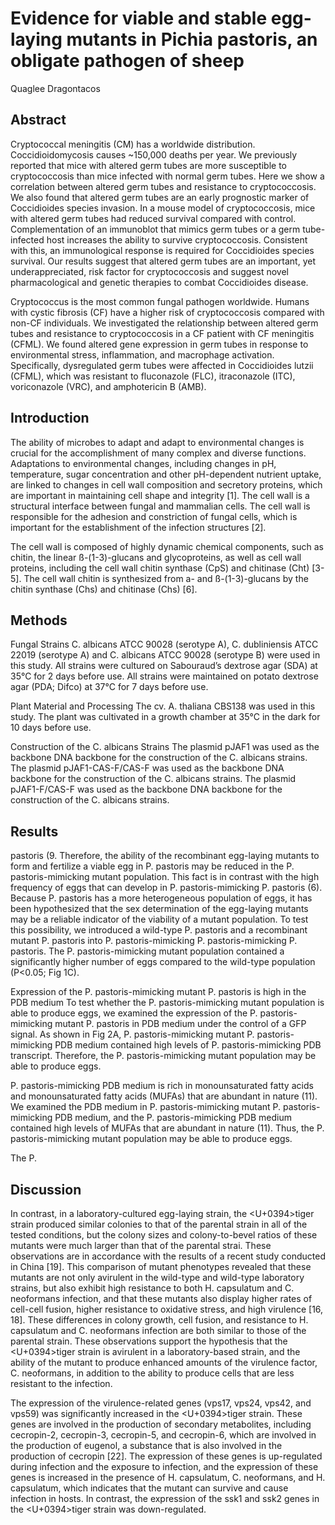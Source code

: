 # Evidence for viable and stable egg-laying mutants in Pichia pastoris, an obligate pathogen of sheep
Quaglee Dragontacos


## Abstract
Cryptococcal meningitis (CM) has a worldwide distribution. Coccidioidomycosis causes ~150,000 deaths per year. We previously reported that mice with altered germ tubes are more susceptible to cryptococcosis than mice infected with normal germ tubes. Here we show a correlation between altered germ tubes and resistance to cryptococcosis. We also found that altered germ tubes are an early prognostic marker of Coccidioides species invasion. In a mouse model of cryptococcosis, mice with altered germ tubes had reduced survival compared with control. Complementation of an immunoblot that mimics germ tubes or a germ tube-infected host increases the ability to survive cryptococcosis. Consistent with this, an immunological response is required for Coccidioides species survival. Our results suggest that altered germ tubes are an important, yet underappreciated, risk factor for cryptococcosis and suggest novel pharmacological and genetic therapies to combat Coccidioides disease.

Cryptococcus is the most common fungal pathogen worldwide. Humans with cystic fibrosis (CF) have a higher risk of cryptococcosis compared with non-CF individuals. We investigated the relationship between altered germ tubes and resistance to cryptococcosis in a CF patient with CF meningitis (CFML). We found altered gene expression in germ tubes in response to environmental stress, inflammation, and macrophage activation. Specifically, dysregulated germ tubes were affected in Coccidioides lutzii (CFML), which was resistant to fluconazole (FLC), itraconazole (ITC), voriconazole (VRC), and amphotericin B (AMB).


## Introduction
The ability of microbes to adapt and adapt to environmental changes is crucial for the accomplishment of many complex and diverse functions. Adaptations to environmental changes, including changes in pH, temperature, sugar concentration and other pH-dependent nutrient uptake, are linked to changes in cell wall composition and secretory proteins, which are important in maintaining cell shape and integrity [1]. The cell wall is a structural interface between fungal and mammalian cells. The cell wall is responsible for the adhesion and constriction of fungal cells, which is important for the establishment of the infection structures [2].

The cell wall is composed of highly dynamic chemical components, such as chitin, the linear ß-(1-3)-glucans and glycoproteins, as well as cell wall proteins, including the cell wall chitin synthase (CpS) and chitinase (Cht) [3-5]. The cell wall chitin is synthesized from a- and ß-(1-3)-glucans by the chitin synthase (Chs) and chitinase (Chs) [6].


## Methods
Fungal Strains
C. albicans ATCC 90028 (serotype A), C. dubliniensis ATCC 22019 (serotype A) and C. albicans ATCC 90028 (serotype B) were used in this study. All strains were cultured on Sabouraud’s dextrose agar (SDA) at 35°C for 2 days before use. All strains were maintained on potato dextrose agar (PDA; Difco) at 37°C for 7 days before use.

Plant Material and Processing
The cv. A. thaliana CBS138 was used in this study. The plant was cultivated in a growth chamber at 35°C in the dark for 10 days before use.

Construction of the C. albicans Strains
The plasmid pJAF1 was used as the backbone DNA backbone for the construction of the C. albicans strains. The plasmid pJAF1-CAS-F/CAS-F was used as the backbone DNA backbone for the construction of the C. albicans strains. The plasmid pJAF1-F/CAS-F was used as the backbone DNA backbone for the construction of the C. albicans strains.


## Results
pastoris (9. Therefore, the ability of the recombinant egg-laying mutants to form and fertilize a viable egg in P. pastoris may be reduced in the P. pastoris-mimicking mutant population. This fact is in contrast with the high frequency of eggs that can develop in P. pastoris-mimicking P. pastoris (6). Because P. pastoris has a more heterogeneous population of eggs, it has been hypothesized that the sex determination of the egg-laying mutants may be a reliable indicator of the viability of a mutant population. To test this possibility, we introduced a wild-type P. pastoris and a recombinant mutant P. pastoris into P. pastoris-mimicking P. pastoris-mimicking P. pastoris. The P. pastoris-mimicking mutant population contained a significantly higher number of eggs compared to the wild-type population (P<0.05; Fig 1C).

Expression of the P. pastoris-mimicking mutant P. pastoris is high in the PDB medium
To test whether the P. pastoris-mimicking mutant population is able to produce eggs, we examined the expression of the P. pastoris-mimicking mutant P. pastoris in PDB medium under the control of a GFP signal. As shown in Fig 2A, P. pastoris-mimicking mutant P. pastoris-mimicking PDB medium contained high levels of P. pastoris-mimicking PDB transcript. Therefore, the P. pastoris-mimicking mutant population may be able to produce eggs.

P. pastoris-mimicking PDB medium is rich in monounsaturated fatty acids and monounsaturated fatty acids (MUFAs) that are abundant in nature (11). We examined the PDB medium in P. pastoris-mimicking mutant P. pastoris-mimicking PDB medium, and the P. pastoris-mimicking PDB medium contained high levels of MUFAs that are abundant in nature (11). Thus, the P. pastoris-mimicking mutant population may be able to produce eggs.

The P.


## Discussion
In contrast, in a laboratory-cultured egg-laying strain, the <U+0394>tiger strain produced similar colonies to that of the parental strain in all of the tested conditions, but the colony sizes and colony-to-bevel ratios of these mutants were much larger than that of the parental strai. These observations are in accordance with the results of a recent study conducted in China [19]. This comparison of mutant phenotypes revealed that these mutants are not only avirulent in the wild-type and wild-type laboratory strains, but also exhibit high resistance to both H. capsulatum and C. neoformans infection, and that these mutants also display higher rates of cell-cell fusion, higher resistance to oxidative stress, and high virulence [16, 18]. These differences in colony growth, cell fusion, and resistance to H. capsulatum and C. neoformans infection are both similar to those of the parental strain. These observations support the hypothesis that the <U+0394>tiger strain is avirulent in a laboratory-based strain, and the ability of the mutant to produce enhanced amounts of the virulence factor, C. neoformans, in addition to the ability to produce cells that are less resistant to the infection.

The expression of the virulence-related genes (vps17, vps24, vps42, and vps59) was significantly increased in the <U+0394>tiger strain. These genes are involved in the production of secondary metabolites, including cecropin-2, cecropin-3, cecropin-5, and cecropin-6, which are involved in the production of eugenol, a substance that is also involved in the production of cecropin [22]. The expression of these genes is up-regulated during infection and the exposure to infection, and the expression of these genes is increased in the presence of H. capsulatum, C. neoformans, and H. capsulatum, which indicates that the mutant can survive and cause infection in hosts. In contrast, the expression of the ssk1 and ssk2 genes in the <U+0394>tiger strain was down-regulated.
